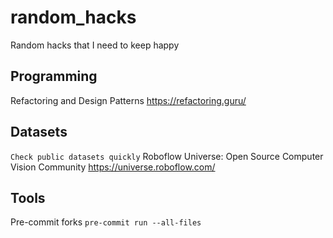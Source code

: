 # random_hacks
Random hacks that I need to keep happy


## Programming

Refactoring and Design Patterns
https://refactoring.guru/



## Datasets
`Check public datasets quickly`
Roboflow Universe: Open Source Computer Vision Community
https://universe.roboflow.com/

## Tools
Pre-commit forks
`pre-commit run --all-files`
